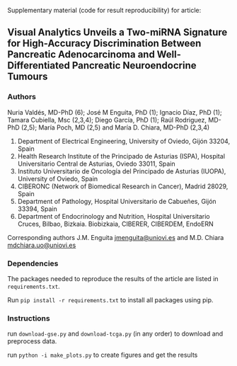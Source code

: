 Supplementary material (code for result reproducibility) for article:
## Visual Analytics Unveils a Two-miRNA Signature for High-Accuracy Discrimination Between Pancreatic Adenocarcinoma and Well-Differentiated Pancreatic Neuroendocrine Tumours

### Authors
Nuria Valdés, MD-PhD (6); José M Enguita, PhD (1); Ignacio Díaz, PhD (1); Tamara Cubiella, Msc (2,3,4); Diego García, PhD (1); Raúl Rodriguez, MD-PhD (2,5); María Poch, MD (2,5) and María D. Chiara, MD-PhD (2,3,4)
1.	Department of Electrical Engineering, University of Oviedo, Gijón 33204, Spain 
2.	Health Research Institute of the Principado de Asturias (ISPA), Hospital Universitario Central de Asturias, Oviedo 33011, Spain
3.	Instituto Universitario de Oncología del Principado de Asturias (IUOPA), University of Oviedo, Spain
4.	CIBERONC (Network of Biomedical Research in Cancer), Madrid 28029, Spain
5.	Department of Pathology, Hospital Universitario de Cabueñes, Gijón 33394, Spain
6.	Department of Endocrinology and Nutrition, Hospital Universitario Cruces, Bilbao, Bizkaia. Biobizkaia, CIBERER, CIBERDEM, EndoERN 


Corresponding authors
J.M. Enguita jmenguita@uniovi.es and M.D. Chiara mdchiara.uo@uniovi.es 

### Dependencies
The packages needed to reproduce the results of the article are listed in `requirements.txt`. 

Run `pip install -r requirements.txt` to install all packages using pip.

### Instructions

run `download-gse.py` and `download-tcga.py` (in any order) to download and preprocess data.

run `python -i make_plots.py` to create figures and get the results

